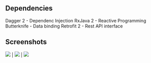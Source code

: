 Dependencies
-------------

Dagger 2 - Dependenc Injection
RxJava 2 - Reactive Programming
Butterknife - Data binding
Retrofit 2 - Rest API interface

Screenshots
--------------
![](http://ec2-54-148-84-77.us-west-2.compute.amazonaws.com/static/screenshot4.jpg)  |  ![](http://ec2-54-148-84-77.us-west-2.compute.amazonaws.com/static/screenshot2.jpg) |  ![](http://ec2-54-148-84-77.us-west-2.compute.amazonaws.com/static/screenshot1.jpg)
